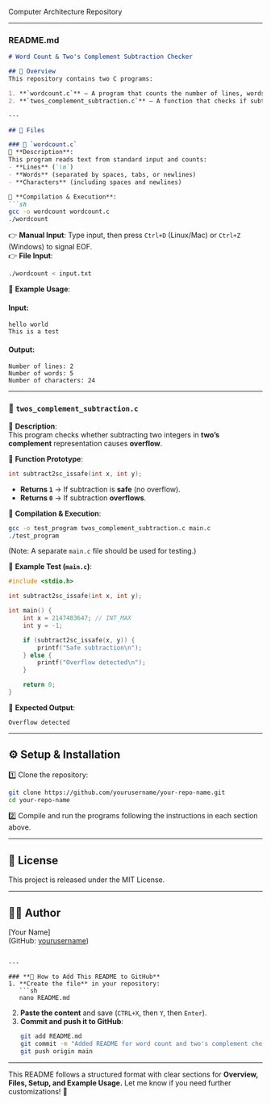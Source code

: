 Computer Architecture Repository 

---

### **README.md**  

```md
# Word Count & Two's Complement Subtraction Checker

## 📌 Overview  
This repository contains two C programs:  

1. **`wordcount.c`** – A program that counts the number of lines, words, and characters from standard input, mimicking the Unix `wc` command.  
2. **`twos_complement_subtraction.c`** – A function that checks if subtracting two integers in two’s complement representation causes overflow.  

---

## 📂 Files  

### 📄 `wordcount.c`  
🔹 **Description**:  
This program reads text from standard input and counts:
- **Lines** (`\n`)
- **Words** (separated by spaces, tabs, or newlines)
- **Characters** (including spaces and newlines)

🔹 **Compilation & Execution**:  
```sh
gcc -o wordcount wordcount.c
./wordcount
```
👉 **Manual Input**: Type input, then press `Ctrl+D` (Linux/Mac) or `Ctrl+Z` (Windows) to signal EOF.  
👉 **File Input**:  
```sh
./wordcount < input.txt
```

🔹 **Example Usage**:  
#### **Input:**
```
hello world
This is a test
```
#### **Output:**
```
Number of lines: 2
Number of words: 5
Number of characters: 24
```

---

### 📄 `twos_complement_subtraction.c`  
🔹 **Description**:  
This program checks whether subtracting two integers in **two’s complement** representation causes **overflow**.  

🔹 **Function Prototype**:  
```c
int subtract2sc_issafe(int x, int y);
```
- **Returns `1`** → If subtraction is **safe** (no overflow).  
- **Returns `0`** → If subtraction **overflows**.  

🔹 **Compilation & Execution**:  
```sh
gcc -o test_program twos_complement_subtraction.c main.c
./test_program
```
(Note: A separate `main.c` file should be used for testing.)  

🔹 **Example Test (`main.c`)**:  
```c
#include <stdio.h>

int subtract2sc_issafe(int x, int y);

int main() {
    int x = 2147483647; // INT_MAX
    int y = -1;

    if (subtract2sc_issafe(x, y)) {
        printf("Safe subtraction\n");
    } else {
        printf("Overflow detected\n");
    }

    return 0;
}
```

🔹 **Expected Output**:  
```
Overflow detected
```

---

## ⚙️ Setup & Installation  
1️⃣ Clone the repository:  
```sh
git clone https://github.com/yourusername/your-repo-name.git
cd your-repo-name
```
2️⃣ Compile and run the programs following the instructions in each section above.  

---

## 📜 License  
This project is released under the MIT License.  

---

## 👨‍💻 Author  
[Your Name]  
(GitHub: [yourusername](https://github.com/yourusername))  
```

---

### **📌 How to Add This README to GitHub**
1. **Create the file** in your repository:
   ```sh
   nano README.md
   ```
2. **Paste the content** and save (`CTRL+X`, then `Y`, then `Enter`).
3. **Commit and push it to GitHub**:
   ```sh
   git add README.md
   git commit -m "Added README for word count and two's complement checker"
   git push origin main
   ```

---

This README follows a structured format with clear sections for **Overview, Files, Setup, and Example Usage.** Let me know if you need further customizations! 🚀
